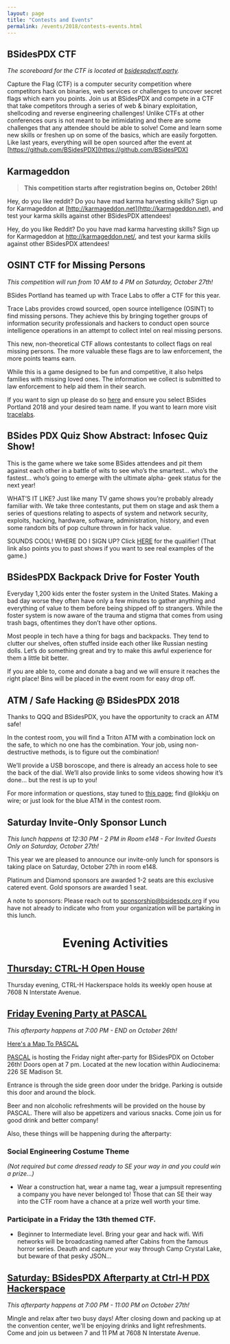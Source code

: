 ```yaml
---
layout: page
title: "Contests and Events"
permalink: /events/2018/contests-events.html
---
```


<a name="BSidesPDX CTF"></a>
## BSidesPDX CTF

*The scoreboard for the CTF is located at [bsidespdxctf.party](https://bsidespdxctf.party).*

Capture the Flag (CTF) is a computer security competition where competitors hack on binaries, web services or challenges to uncover secret flags which earn you points. Join us at BSidesPDX and compete in a CTF that take competitors through a series of web & binary exploitation, shellcoding and reverse engineering challenges! Unlike CTFs at other conferences ours is not meant to be intimidating and there are some challenges that any attendee should be able to solve! Come and learn some new skills or freshen up on some of the basics, which are easily forgotten. Like last years, everything will be open sourced after the event at [https://github.com/BSidesPDX](https://github.com/BSidesPDX)

<a name="Karmageddon"></a>
## Karmageddon

>**This competition starts after registration begins on, October 26th!**

Hey, do you like reddit? Do you have mad karma harvesting skills? Sign up for Karmageddon at [http://karmageddon.net](http://karmageddon.net), and test your karma skills against other BSidesPDX attendees!

Hey, do you like Reddit? Do you have mad karma harvesting skills? Sign up for Karmageddon at http://karmageddon.net/, and test your karma skills against other BSidesPDX attendees!

<a name="OSINT For Missing Persons"></a>
## OSINT CTF for Missing Persons

*This competition will run from 10 AM to 4 PM on Saturday, October 27th!*

BSides Portland has teamed up with Trace Labs to offer a CTF for this year.

Trace Labs provides crowd sourced, open source intelligence (OSINT) to find missing persons. They achieve this by bringing together groups of information security professionals and hackers to conduct open source intelligence operations in an attempt to collect intel on real missing persons.

This new, non-theoretical CTF allows contestants to collect flags on real missing persons. The more valuable these flags are to law enforcement, the more points teams earn.

While this is a game designed to be fun and competitive, it also helps families with missing loved ones. The information we collect is submitted to law enforcement to help aid them in their search.

If you want to sign up please do so [here](https://www.tracelabs.org/accounts/register/) and ensure you select BSides Portland 2018 and your desired team name. If you want to learn more visit [tracelabs](https://www.tracelabs.org).

<a name="Quiz"></a>
## BSides PDX Quiz Show Abstract: Infosec Quiz Show!

This is the game where we take some BSides attendees and pit them against each other in a battle of wits to see who’s the smartest... who’s the fastest... who’s going to emerge with the ultimate alpha- geek status for the next year!

WHAT’S IT LIKE? Just like many TV game shows you’re probably already familiar with. We take three contestants, put them on stage and ask them a series of questions relating to aspects of system and network security, exploits, hacking, hardware, software, administration, history, and even some random bits of pop culture thrown in for hack value.

SOUNDS COOL! WHERE DO I SIGN UP? Click [HERE](https://goo.gl/forms/2b3ZSkdvvLwebiJn2) for the qualifier! (That link also points you to past shows if you want to see real examples of the game.)

<a name="Backpack Drive"></a>
## BSidesPDX Backpack Drive for Foster Youth

Everyday 1,200 kids enter the foster system in the United States. Making a bad day worse they often have only a few minutes to gather anything and everything of value to them before being shipped off to strangers. While the foster system is now aware of the trauma and stigma that comes from using trash bags, oftentimes they don’t have other options.

Most people in tech have a thing for bags and backpacks. They tend to clutter our shelves, often stuffed inside each other like Russian nesting dolls. Let’s do something great and try to make this awful experience for them a little bit better.

If you are able to, come and donate a bag and we will ensure it reaches the right place! Bins will be placed in the event room for easy drop off.

<a name="ATM"></a>
## ATM / Safe Hacking @ BSidesPDX 2018

Thanks to QQQ and BSidesPDX, you have the opportunity to crack an ATM safe!

In the contest room, you will find a Triton ATM with a combination lock on the safe, to which no one has the combination. Your job, using non-destructive methods, is to figure out the combination!

We’ll provide a USB boroscope, and there is already an access hole to see the back of the dial. We’ll also provide links to some videos showing how it’s done… but the rest is up to you!

For more information or questions, stay tuned to [this page;](https://quantumqow.com/) find @lokkju on wire; or just look for the blue ATM in the contest room.

<a name="Sponsors"></a>
## Saturday Invite-Only Sponsor Lunch

*This lunch happens at 12:30 PM - 2 PM in Room e148 - For Invited Guests Only on Saturday, October 27th!*

This year we are pleased to announce our invite-only lunch for sponsors is taking place on Saturday, October 27th in room e148.

Platinum and Diamond sponsors are awarded 1-2 seats are this exclusive catered event. Gold sponsors are awarded 1 seat.

A note to sponsors: Please reach out to sponsorship@bsidespdx.org if you have not already to indicate who from your organization will be partaking in this lunch.

# <center>Evening Activities</center>

<a name="Thursday"></a>
## [Thursday: CTRL-H Open House](https://www.meetup.com/CTRL-H/events/jkktgpyxnbhc/)

Thursday evening, CTRL-H Hackerspace holds its weekly open house at 7608 N Interstate Avenue.

<a name="Friday"></a>
## [Friday Evening Party at PASCAL](https://www.pascalpdx.org/post/bsidespdx2018/)

*This afterparty happens at 7:00 PM - END on October 26th!*

[Here's a Map To PASCAL](https://goo.gl/maps/Zfr3b9QV6iN2)

[PASCAL](https://www.pascalpdx.org) is hosting the Friday night after-party for BSidesPDX on October 26th! Doors open at 7 pm. Located at the new location within Audiocinema: 226 SE Madison St.

Entrance is through the side green door under the bridge. Parking is outside this door and around the block.

Beer and non alcoholic refreshments will be provided on the house by PASCAL. There will also be appetizers and various snacks. Come join us for good drink and better company!

Also, these things will be happening during the afterparty:

### Social Engineering Costume Theme

*(Not required but come dressed ready to SE your way in and you could win a prize...)*

- Wear a construction hat, wear a name tag, wear a jumpsuit representing a company you have never belonged to! Those that can SE their way into the CTF room have a chance at a prize well worth your time.

### Participate in a Friday the 13th themed CTF.

- Beginner to Intermediate level. Bring your gear and hack wifi. Wifi networks will be broadcasting named after Cabins from the famous horror series. Deauth and capture your way through Camp Crystal Lake, but beware of that pesky JSON...

<a name="Saturday"></a>
## [Saturday: BSidesPDX Afterparty at Ctrl-H PDX Hackerspace](http://pdxhackerspace.org/)

*This afterparty happens at 7:00 PM - 11:00 PM on October 27th!*

Mingle and relax after two busy days! After closing down and packing up at the convention center, we'll be enjoying drinks and light refreshments. Come and join us between 7 and 11 PM at 7608 N Interstate Avenue.


<!--
<a name=""></a>

## Title
Abstract

-->
